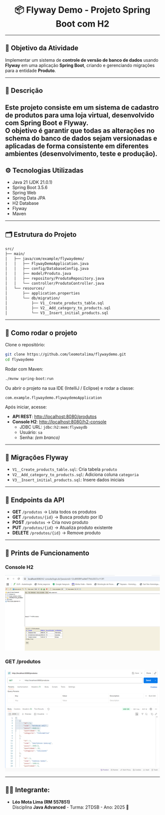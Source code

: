 <div align="center">

# 📦 Flyway Demo - Projeto Spring Boot com H2  

</div>

---

## 📖 Objetivo da Atividade
Implementar um sistema de **controle de versão de banco de dados** usando **Flyway** em uma aplicação **Spring Boot**, criando e gerenciando migrações para a entidade **Produto**.

---

## 📝 Descrição
Este projeto consiste em um **sistema de cadastro de produtos** para uma loja virtual, desenvolvido com **Spring Boot** e **Flyway**.  
O objetivo é garantir que todas as alterações no **schema do banco de dados** sejam versionadas e aplicadas de forma consistente em diferentes ambientes (desenvolvimento, teste e produção).
---

## ⚙️ Tecnologias Utilizadas
- Java 21 (JDK 21.0.1)  
- Spring Boot 3.5.6  
- Spring Web  
- Spring Data JPA  
- H2 Database  
- Flyway  
- Maven  

---

## 🗂️ Estrutura do Projeto

```
src/
├── main/
│   ├── java/com/example/flywaydemo/
│   │   ├── FlywayDemoApplication.java
│   │   ├── config/DatabaseConfig.java
│   │   ├── model/Produto.java
│   │   ├── repository/ProdutoRepository.java
│   │   └── controller/ProdutoController.java
│   └── resources/
│       ├── application.properties
│       └── db/migration/
│           ├── V1__Create_products_table.sql
│           ├── V2__Add_category_to_products.sql
│           └── V3__Insert_initial_products.sql
```

---

## 🚀 Como rodar o projeto

Clone o repositório:

```bash
git clone https://github.com/leomotalima/flywaydemo.git
cd flywaydemo
```

Rodar com Maven:

```bash
./mvnw spring-boot:run
```

Ou abrir o projeto na sua IDE (IntelliJ / Eclipse) e rodar a classe:

```
com.example.flywaydemo.FlywaydemoApplication
```

Após iniciar, acesse:

- **API REST**: [http://localhost:8080/produtos](http://localhost:8080/produtos)  
- **Console H2**: [http://localhost:8080/h2-console](http://localhost:8080/h2-console)  
  - JDBC URL: `jdbc:h2:mem:flywaydb`  
  - Usuário: `sa`  
  - Senha: *(em branco)*  

---

## 🌱 Migrações Flyway

- `V1__Create_products_table.sql`: Cria tabela `produto`  
- `V2__Add_category_to_products.sql`: Adiciona coluna `categoria`  
- `V3__Insert_initial_products.sql`: Insere dados iniciais  

---

## 🔗 Endpoints da API

- **GET** `/produtos` → Lista todos os produtos  
- **GET** `/produtos/{id}` → Busca produto por ID  
- **POST** `/produtos` → Cria novo produto  
- **PUT** `/produtos/{id}` → Atualiza produto existente  
- **DELETE** `/produtos/{id}` → Remove produto  

---

## 📸 Prints de Funcionamento

### Console H2
![H2 Console](docs/images/h2-console.png)

### GET /produtos
![GET Produtos](docs/images/get-produtos.png)

---

## 👨‍🎓 Integrante:
- **Léo Mota Lima (RM 557851)**  
Disciplina **Java Advanced** - Turma: 2TDSB - Ano: 2025 🚀

